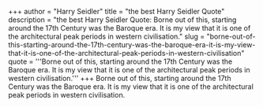 +++
author = "Harry Seidler"
title = "the best Harry Seidler Quote"
description = "the best Harry Seidler Quote: Borne out of this, starting around the 17th Century was the Baroque era. It is my view that it is one of the architectural peak periods in western civilisation."
slug = "borne-out-of-this-starting-around-the-17th-century-was-the-baroque-era-it-is-my-view-that-it-is-one-of-the-architectural-peak-periods-in-western-civilisation"
quote = '''Borne out of this, starting around the 17th Century was the Baroque era. It is my view that it is one of the architectural peak periods in western civilisation.'''
+++
Borne out of this, starting around the 17th Century was the Baroque era. It is my view that it is one of the architectural peak periods in western civilisation.
